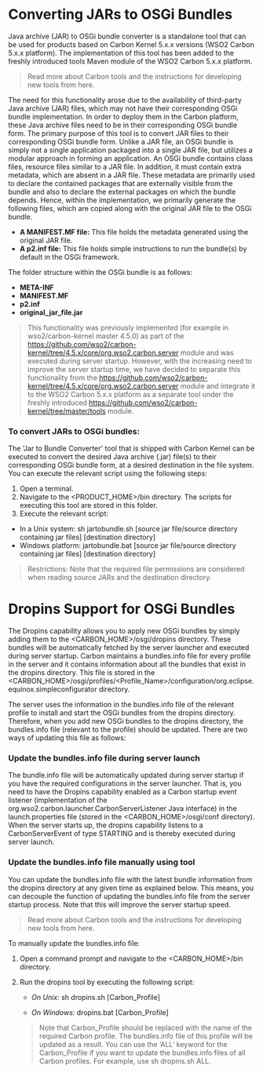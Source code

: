 
# Converting JARs to OSGi Bundles

Java archive (JAR) to OSGi bundle converter is a standalone tool that can be used for products based on Carbon Kernel 5.x.x versions (WSO2 Carbon 5.x.x platform). The implementation of this tool has been added to the freshly introduced tools Maven module of the WSO2 Carbon 5.x.x platform.

> Read more about Carbon tools and the instructions for developing new tools from here. 

The need for this functionality arose due to the availability of third-party Java archive (JAR) files, which may not have their corresponding OSGi bundle implementation. In order to deploy them in the Carbon platform, these Java archive files need to be in their corresponding OSGi bundle form. The primary purpose of this tool is to convert JAR files to their corresponding OSGi bundle form. 
Unlike a JAR file, an OSGi bundle is simply not a single application packaged into a single JAR file, but utilizes a modular approach in forming an application. An OSGi bundle contains class files, resource files similar to a JAR file. In addition, it must contain extra metadata, which are absent in a JAR file. These metadata are primarily used to declare the contained packages that are externally visible from the bundle and also to declare the external packages on which the bundle depends. Hence, within the implementation, we primarily generate the following files, which are copied along with the original JAR file to the OSGi bundle.

* **A MANIFEST.MF file:** This file holds the metadata generated using the original JAR file.
* **A p2.inf file:** This file holds simple instructions to run the bundle(s) by default in the OSGi framework.

The folder structure within the OSGi bundle is as follows:

* **META-INF**
* **MANIFEST.MF**
* **p2.inf**
* **original_jar_file.jar**

> This functionality was previously implemented (for example in wso2/carbon-kernel master 4.5.0) as part of the https://github.com/wso2/carbon-kernel/tree/4.5.x/core/org.wso2.carbon.server module and was executed during server startup. However, with the increasing need to improve the server startup time, we have decided to separate this functionality from the https://github.com/wso2/carbon-kernel/tree/4.5.x/core/org.wso2.carbon.server module and integrate it to the WSO2 Carbon 5.x.x platform as a separate tool under the freshly introduced https://github.com/wso2/carbon-kernel/tree/master/tools module.

### To convert JARs to OSGi bundles:

The 'Jar to Bundle Converter' tool that is shipped with Carbon Kernel can be executed to convert the desired Java archive (.jar) file(s) to their corresponding OSGi bundle form, at a desired destination in the file system. You can execute the relevant script using the following steps:

1. Open a terminal.
2. Navigate to the <PRODUCT_HOME>/bin directory. The scripts for executing this tool are stored in this folder.
3. Execute the relevant script:

  * In a Unix system:  sh jartobundle.sh [source jar file/source directory containing jar files] [destination directory] 
  * Windows platform: jartobundle.bat [source jar file/source directory containing jar files] [destination directory]

> Restrictions: Note that the required file permissions are considered when reading source JARs and the destination directory.

# Dropins Support for OSGi Bundles

The Dropins capability allows you to apply new OSGi bundles by simply adding them to the <CARBON_HOME>/osgi/dropins directory. These bundles will be automatically fetched by the server launcher and executed during server startup. Carbon maintains a bundles.info file for every profile in the server and it contains information about all the bundles that exist in the dropins directory. This file is stored in the <CARBON_HOME>/osgi/profiles/<Profile_Name>/configuration/org.eclipse.equinox.simpleconfigurator directory.

The server uses the information in the bundles.info file of the relevant profile to install and start the OSGi bundles from the dropins directory. Therefore, when you add new OSGi bundles to the dropins directory, the bundles.info file (relevant to the profile) should be updated. There are two ways of updating this file as follows:

### Update the bundles.info file during server launch

The bundle.info file will be automatically updated during server startup if you have the required configurations in the server launcher. That is, you need to have the Dropins capability enabled as a Carbon startup event listener (implementation of the org.wso2.carbon.launcher.CarbonServerListener Java interface) in the launch.properties file (stored in the <CARBON_HOME>/osgi/conf directory). When the server starts up, the dropins capability listens to a CarbonServerEvent of type STARTING and is thereby executed during server launch.

### Update the bundles.info file manually using tool

You can update the bundles.info file with the latest bundle information from the dropins directory at any given time as explained below. This means, you can decouple the function of updating the bundles.info file from the server startup process. Note that this will improve the server startup speed.

> Read more about Carbon tools and the instructions for developing new tools from here. 

To manually update the bundles.info file:

1. Open a command prompt and navigate to the <CARBON_HOME>/bin directory.
2. Run the dropins tool by executing the following script:

     * *On Unix:* sh dropins.sh [Carbon_Profile]
      
     * *On Windows:* dropins.bat [Carbon_Profile]
      
   > Note that Carbon_Profile should be replaced with the name of the required Carbon profile. The bundles.info file of this profile will be updated as a result. You can use the ‘ALL’ keyword for the Carbon_Profile if you want to update the bundles.info files of all Carbon profiles. For example, use sh dropins.sh ALL.
